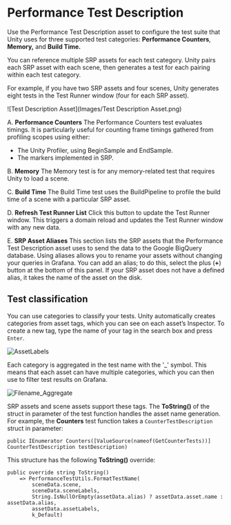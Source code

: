 # Performance Test Description 

Use the Performance Test Description asset to configure the test suite that Unity uses for three supported test categories: **Performance Counters**, **Memory,** and **Build Time.**

You can reference multiple SRP assets for each test category. Unity pairs each SRP asset with each scene, then generates a test for each pairing within each test category. 

For example, if you have two SRP assets and four scenes, Unity generates eight tests in the Test Runner window (four for each SRP asset).

![Test Description Asset](Images/Test Description Asset.png)

A. **Performance Counters**
The Performance Counters test evaluates timings. It is particularly useful for counting frame timings gathered from profiling scopes using either:

- The Unity Profiler, using BeginSample and EndSample.
- The markers implemented in SRP.

B. **Memory**
The Memory test is for any memory-related test that requires Unity to load a scene.

C. **Build Time**
The Build Time test uses the BuildPipeline to profile the build time of a scene with a particular SRP asset.

D. **Refresh Test Runner List**
Click this button to update the Test Runner window. This triggers a domain reload and updates the Test Runner window with any new data. 

E. **SRP Asset Aliases**
This section lists the SRP assets that the Performance Test Description asset uses to send the data to the Google BigQuery database. Using aliases allows you to rename your assets without changing your queries in Grafana. You can add an alias; to do this, select the plus (**+**) button at the bottom of this panel. If your SRP asset does not have a defined alias, it takes the name of the asset on the disk.

<a name="test-classification"></a>
## Test classification
You can use categories to classify your tests. Unity automatically creates categories from asset tags, which you can see on each asset’s Inspector. To create a new tag, type the name of your tag in the search box and press `Enter`.

![AssetLabels](Images/AssetLabels.png)

Each category is aggregated in the test name with the '_' symbol. This means that each asset can have multiple categories, which you can then use to filter test results on Grafana.

![Filename_Aggregate](Images/Filename_Aggregate.png)

SRP assets and scene assets support these tags. The **ToString()** of the struct in parameter of the test function handles the asset name generation. For example, the **Counters** test function takes a `CounterTestDescription` struct in parameter:

`public IEnumerator Counters([ValueSource(nameof(GetCounterTests))] CounterTestDescription testDescription)`

This structure has the following **ToString()** override:
```
public override string ToString()
​    => PerformanceTestUtils.FormatTestName(
​        sceneData.scene,
​        sceneData.sceneLabels,
​        String.IsNullOrEmpty(assetData.alias) ? assetData.asset.name : assetData.alias,
​        assetData.assetLabels,
​        k_Default)
```

